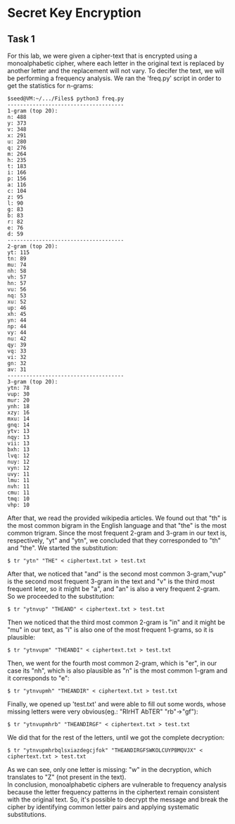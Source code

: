 # Secret Key Encryption

## Task 1

For this lab, we were given a cipher-text that is encrypted using a monoalphabetic cipher, where each letter in the original text is replaced by another letter and the replacement will not vary. To decifer the text, we will be performing a frequency analysis.
We ran the 'freq.py' script in order to get the statistics for n-grams:

```
$seed@VM:~/.../Files$ python3 freq.py 
-------------------------------------
1-gram (top 20):
n: 488
y: 373
v: 348
x: 291
u: 280
q: 276
m: 264
h: 235
t: 183
i: 166
p: 156
a: 116
c: 104
z: 95
l: 90
g: 83
b: 83
r: 82
e: 76
d: 59
-------------------------------------
2-gram (top 20):
yt: 115
tn: 89
mu: 74
nh: 58
vh: 57
hn: 57
vu: 56
nq: 53
xu: 52
up: 46
xh: 45
yn: 44
np: 44
vy: 44
nu: 42
qy: 39
vq: 33
vi: 32
gn: 32
av: 31
-------------------------------------
3-gram (top 20):
ytn: 78
vup: 30
mur: 20
ynh: 18
xzy: 16
mxu: 14
gnq: 14
ytv: 13
nqy: 13
vii: 13
bxh: 13
lvq: 12
nuy: 12
vyn: 12
uvy: 11
lmu: 11
nvh: 11
cmu: 11
tmq: 10
vhp: 10

```
After that, we read the provided wikipedia articles. We found out that "th" is the most common bigram in the English language and that "the" is the most common trigram. Since the most frequent 2-gram and 3-gram in our text is, respectively, "yt" and "ytn", we concluded that they corresponded to "th" and "the". We started the substitution:

```
$ tr "ytn" "THE" < ciphertext.txt > test.txt
```
After that, we noticed that "and" is the second most common 3-gram,"vup" is the second most frequent 3-gram in the text and "v" is the third most frequent leter, so it might be "a", and "an" is also a very frequent 2-gram. So we proceeded to the substitution:
```
$ tr "ytnvup" "THEAND" < ciphertext.txt > test.txt
```
Then we noticed that the third most common 2-gram is "in" and it might be "mu" in our text, as "i" is also one of the most frequent 1-grams, so it is plausible:
```
$ tr "ytnvupm" "THEANDI" < ciphertext.txt > test.txt
```
Then, we went for the fourth most common 2-gram, which is "er", in our case its "nh", which is also plausible as "n" is the most common 1-gram and it corresponds to "e":
```
$ tr "ytnvupmh" "THEANDIR" < ciphertext.txt > test.txt
```
Finally, we opened up 'test.txt' and were able to fill out some words, whose missing letters were very obvious(eg.: "RIrHT AbTER" "rb"->"gf"):
```
$ tr "ytnvupmhrb" "THEANDIRGF" < ciphertext.txt > test.txt
```
We did that for the rest of the letters, until we got the complete decryption:
```
$ tr "ytnvupmhrbqlsxiazdegcjfok" "THEANDIRGFSWKOLCUYPBMQVJX" < ciphertext.txt > test.txt
```
As we can see, only one letter is missing: "w" in the decryption, which translates to "Z" (not present in the text). <br>
In conclusion, monoalphabetic ciphers are vulnerable to frequency analysis because the letter frequency patterns in the ciphertext remain consistent with the original text. So, it's possible to decrypt the message and break the cipher by identifying common letter pairs and applying systematic substitutions.